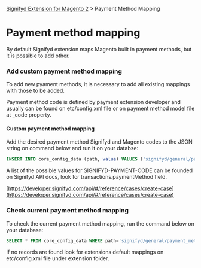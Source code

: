 [Signifyd Extension for Magento 2](../README.md) > Payment Method Mapping

# Payment method mapping

By default Signifyd extension maps Magento built in payment methods, but it is possible to add other.

### Add custom payment method mapping

To add new pyament methods, it is necessary to add all existing mappings with those to be added.

Payment method code is defined by payment extension developer and usually can be found on etc/config.xml file or on payment method model file at _code property.

#### Custom payment method mapping

Add the desired payment method Signifyd and Magento codes to the JSON string on command below and run it on your databse:

```sql
INSERT INTO core_config_data (path, value) VALUES ('signifyd/general/payment_methods_config', '{"CREDIT_CARD":["payflow_link", "payflow_advanced", "authorizenet_acceptjs", "adyen_cc", "braintree", "cybersource", "stripe_payments", "anet_creditcard", "authorizenet_directpost", "openpay_cards", "holacash"],"CHECK":["checkmo"], "SIGNIFYD-PAYMENT-CODE": ["magento-payment-code"]}');
```

A list of the possible values for SIGNIFYD-PAYMENT-CODE can be founded on Signifyd API docs, look for transactions.paymentMethod field.

[https://developer.signifyd.com/api/#/reference/cases/create-case](https://developer.signifyd.com/api/#/reference/cases/create-case)

### Check current payment method mapping

To check the current payment method mapping, run the command below on your database:

```sql
SELECT * FROM core_config_data WHERE path='signifyd/general/payment_methods_config';
```

If no records are found look for extensions default mappings on etc/config.xml file under extension folder.
